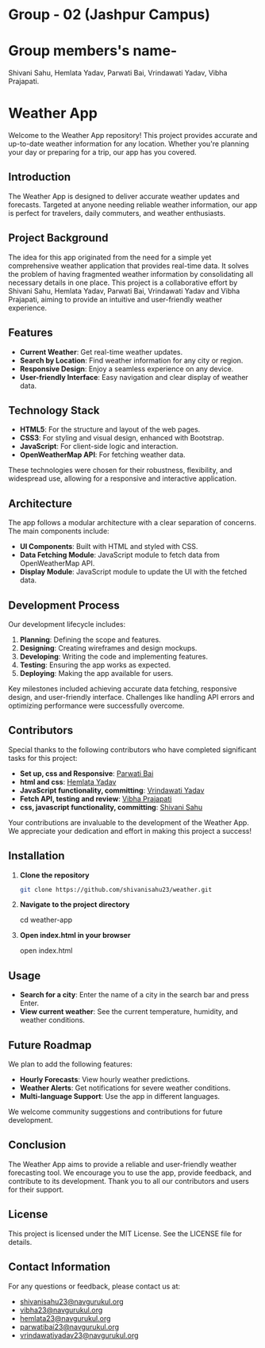 # Group - 02 (Jashpur Campus)
# Group members's name-
Shivani Sahu, Hemlata Yadav, Parwati Bai, Vrindawati Yadav, Vibha Prajapati.
# Weather App

Welcome to the Weather App repository! This project provides accurate and up-to-date weather information for any location. Whether you're planning your day or preparing for a trip, our app has you covered.

## Introduction

The Weather App is designed to deliver accurate weather updates and forecasts. Targeted at anyone needing reliable weather information, our app is perfect for travelers, daily commuters, and weather enthusiasts.

## Project Background

The idea for this app originated from the need for a simple yet comprehensive weather application that provides real-time data. It solves the problem of having fragmented weather information by consolidating all necessary details in one place. This project is a collaborative effort by Shivani Sahu, Hemlata Yadav, Parwati Bai, Vrindawati Yadav and  Vibha Prajapati, aiming to provide an intuitive and user-friendly weather experience.

## Features

- **Current Weather**: Get real-time weather updates.
- **Search by Location**: Find weather information for any city or region.
- **Responsive Design**: Enjoy a seamless experience on any device.
- **User-friendly Interface**: Easy navigation and clear display of weather data.

## Technology Stack

- **HTML5**: For the structure and layout of the web pages.
- **CSS3**: For styling and visual design, enhanced with Bootstrap.
- **JavaScript**: For client-side logic and interaction.
- **OpenWeatherMap API**: For fetching weather data.

These technologies were chosen for their robustness, flexibility, and widespread use, allowing for a responsive and interactive application.

## Architecture

The app follows a modular architecture with a clear separation of concerns. The main components include:
- **UI Components**: Built with HTML and styled with CSS.
- **Data Fetching Module**: JavaScript module to fetch data from OpenWeatherMap API.
- **Display Module**: JavaScript module to update the UI with the fetched data.

## Development Process

Our development lifecycle includes:
1. **Planning**: Defining the scope and features.
2. **Designing**: Creating wireframes and design mockups.
3. **Developing**: Writing the code and implementing features.
4. **Testing**: Ensuring the app works as expected.
5. **Deploying**: Making the app available for users.

Key milestones included achieving accurate data fetching, responsive design, and user-friendly interface. Challenges like handling API errors and optimizing performance were successfully overcome.

## Contributors

Special thanks to the following contributors who have completed significant tasks for this project:

- **Set up, css and Responsive**: [Parwati Bai](https://github.com/ParwatiBai23)
- **html and css**: [Hemlata Yadav](https://github.com/hemlata3)
- **JavaScript functionality, committing**: [Vrindawati Yadav](https://github.com/vrindawati)
- **Fetch API, testing and review**: [Vibha Prajapati](https://github.com/Vibha-Prajapati)
- **css, javascript functionality, committing**: [Shivani Sahu](https://github.com/shivanisahu23/weather.git)

Your contributions are invaluable to the development of the Weather App. We appreciate your dedication and effort in making this project a success!


## Installation

1. **Clone the repository**
   ```sh
   git clone https://github.com/shivanisahu23/weather.git
2. **Navigate to the project directory**
   
   cd weather-app
3. **Open index.html in your browser**
   
   open index.html

## Usage

- **Search for a city**: Enter the name of a city in the search bar and press Enter.
- **View current weather**: See the current temperature, humidity, and weather conditions.

## Future Roadmap

We plan to add the following features:

- **Hourly Forecasts**: View hourly weather predictions.
- **Weather Alerts**: Get notifications for severe weather conditions.
- **Multi-language Support**: Use the app in different languages.

We welcome community suggestions and contributions for future development.

## Conclusion

The Weather App aims to provide a reliable and user-friendly weather forecasting tool. We encourage you to use the app, provide feedback, and contribute to its development. Thank you to all our contributors and users for their support.

## License

This project is licensed under the MIT License. See the LICENSE file for details.

## Contact Information

For any questions or feedback, please contact us at:
- shivanisahu23@navgurukul.org
- vibha23@navgurukul.org
- hemlata23@navgurukul.org
- parwatibai23@navgurukul.org
- vrindawatiyadav23@navgurukul.org

